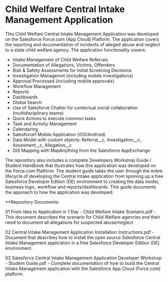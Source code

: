 # Child Welfare Central Intake Management Application
This Child Welfare Central Intake Management Application was developed on the Salesforce Force.com (App Cloud) Platform.  The application covers the reporting and documentation of incidents of alleged abuse and neglect to a state child welfare agency.  The application functionality covers:

- Intake Management of Child Welfare Referrals
- Documentation of Allegations, Victims, Offenders
- Risk & Safety Assessments for Initial Screening Decisions
- Investigation Managemnt (including mobile investigations)
- Approval Processed (including mobile approvals)
- Workflow Management
- Reports
- Dashboards
- Global Search
- Use of Salesforve Chatter for contectual social collaboration (multidisciplinary teams)
- Quick Actions to execute common tasks
- Task and Activity Management
- Calendaring
- Salesforce1 Mobile Application (iOS/Andriod)
- Data Model with custom objects:  Referral__c, Investigation__c, Assesment__c, Allegation__c
- GIS Mapping with MapAnything from the Salesforce AppExchange

The repository also includes a complete Developers Workshop Guide / Student Handbook that illustrates how this application was developed on the Force.com Platform.  The student guide takes the user through the entire lifecycle of developing the Central Intake application from spinning up a free Salesforce Developer Edition (DE) environment to creating the data model, business logic, workflow and reports/dashboards.  This guide documents the approach to how the application was developed.

**Repository Documents:

01 From Idea to Application in 1 Day - Child Welfare Intake Scenario.pdf - This document describes the scenario for Child Welfare agencies and their need to document all allegations for suspected abuse/neglect

02 Central Intake Management Application Installation Instructions.pdf - Document that describes how to install the open source Salesforce Central Intake Management application in a free Salesforce Developer Edition (DE) environment.

03 Salesforce Central Intake Management Application Developer Workshop - Student Guide.pdf - Complete documentation of how to build the Central Intake Management application with the Salesforce App Cloud (Force.com) platform.
